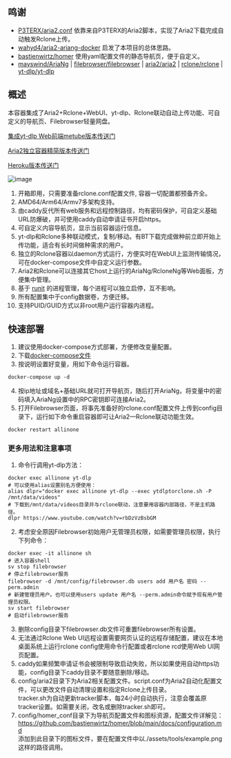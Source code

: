 ## 鸣谢

- [P3TERX/aria2.conf](https://github.com/P3TERX/aria2.conf)  依靠来自P3TERX的Aria2脚本，实现了Aria2下载完成自动触发Rclone上传。
- [wahyd4/aria2-ariang-docker](https://github.com/wahyd4/aria2-ariang-docker)  启发了本项目的总体思路。
- [bastienwirtz/homer](https://github.com/bastienwirtz/homer)  使用yaml配置文件的静态导航页，便于自定义。
- [mayswind/AriaNg](https://github.com/mayswind/AriaNg) | [filebrowser/filebrowser](https://github.com/filebrowser/filebrowser) | [aria2/aria2](https://github.com/aria2/aria2) | [rclone/rclone](https://github.com/rclone/rclone) | [yt-dlp/yt-dlp](https://github.com/yt-dlp/yt-dlp)

## 概述

本容器集成了Aria2+Rclone+WebUI、yt-dlp、Rclone联动自动上传功能、可自定义的导航页、Filebrowser轻量网盘。  

[集成yt-dlp Web前端metube版本传送门](https://github.com/wy580477/Aria2-AIO-Container)

[Aria2独立容器精简版本传送门](https://github.com/wy580477/Aria2-Container-for-Rclone)

[Heroku版本传送门](https://github.com/wy580477/Heroku-All-In-One-APP)

![image](https://user-images.githubusercontent.com/98247050/165260584-764dbf11-55e7-44c1-a303-bf60aff62b6b.png)
 
 1. 开箱即用，只需要准备rclone.conf配置文件, 容器一切配置都预备齐全。
 2. AMD64/Arm64/Armv7多架构支持。
 3. 由caddy反代所有web服务和远程控制路径，均有密码保护，可自定义基础URL防爆破，并可使用caddy自动申请证书开启https。
 4. 可自定义内容导航页，显示当前容器运行信息。
 5. yt-dlp和Rclone多种联动模式，复制/移动。有BT下载完成做种前立即开始上传功能，适合有长时间做种需求的用户。
 6. 独立的Rclone容器以daemon方式运行，方便实时在WebUI上监测传输情况，可在docker-compose文件中自定义运行参数。
 7. Aria2和Rclone可以连接其它host上运行的AriaNg/RcloneNg等Web面板，方便集中管理。
 8. 基于 [runit](http://smarden.org/runit/index.html) 的进程管理，每个进程可以独立启停，互不影响。
 9. 所有配置集中于config数据卷，方便迁移。
 10. 支持PUID/GUID方式以非root用户运行容器内进程。

## 快速部署
 
 1. 建议使用docker-compose方式部署，方便修改变量配置。
 2. 下载[docker-compose文件](https://raw.githubusercontent.com/wy580477/Aria2-AIO-Container/master/docker-compose.yml)
 3. 按说明设置好变量，用如下命令运行容器。
```
docker-compose up -d
```
 4. 按ip地址或域名+基础URL就可打开导航页，随后打开AriaNg，将变量中的密码填入AriaNg设置中的RPC密钥即可连接Aria2。
 5. 打开Filebrowser页面，将事先准备好的rclone.conf配置文件上传到config目录下，运行如下命令重启容器即可让Aria2—Rclone联动功能生效。
```
docker restart allinone
```

### 更多用法和注意事项  
 1. 命令行调用yt-dlp方法：
```
docker exec allinone yt-dlp
# 可以使用alias设置别名方便使用：  
alias dlpr="docker exec allinone yt-dlp --exec ytdlptorclone.sh -P /mnt/data/videos"
# 下载到/mnt/data/videos目录并与rclone联动，注意要用容器内部路径，不是主机路径。
dlpr https://www.youtube.com/watch?v=rbDzVzBsbGM
```   
 2. 考虑安全原因Filebrowser初始用户无管理员权限，如需要管理员权限，执行下列命令：
```
docker exec -it allinone sh
# 进入容器shell
sv stop filebrowser
# 停止filebrowser服务
filebrowser -d /mnt/config/filebrowser.db users add 用户名 密码 --perm.admin
# 新建管理员用户。也可以使用users update 用户名 --perm.admin命令赋予现有用户管理员权限。
sv start filebrowser
# 启动filebrowser服务
```        
 3. 删除config目录下filebrowser.db文件可重置filebrowser所有设置。
 4. 无法通过Rclone Web UI远程设置需要网页认证的远程存储配置，建议在本地桌面系统上运行rclone config使用命令行配置或者rclone rcd使用Web UI网页配置。
 5. caddy如果频繁申请证书会被限制导致启动失败，所以如果使用自动https功能，config目录下caddy目录不要随意删除/移动。
 6. config/aria2目录下为Aria2相关配置文件。script.conf为Aria2自动化配置文件，可以更改文件自动清理设置和指定Rclone上传目录。   
    tracker.sh为自动更新tracker脚本，每24小时自动执行，注意会覆盖原tracker设置。如需要关闭，改名或删除tracker.sh即可。
 7. config/homer_conf目录下为导航页配置文件和图标资源，配置文件详解见：https://github.com/bastienwirtz/homer/blob/main/docs/configuration.md  
    添加到此目录下的图标文件，要在配置文件中以./assets/tools/example.png这样的路径调用。
